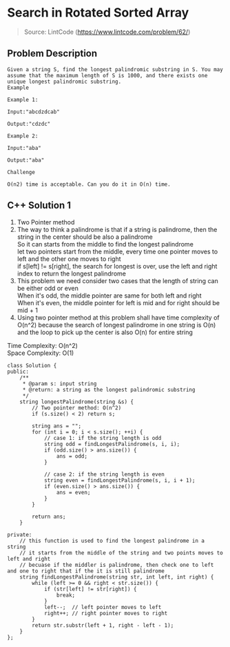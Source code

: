 # Search in Rotated Sorted Array
> Source: LintCode (https://www.lintcode.com/problem/62/)
## Problem Description
```
Given a string S, find the longest palindromic substring in S. You may assume that the maximum length of S is 1000, and there exists one unique longest palindromic substring.
Example

Example 1:

Input:"abcdzdcab"

Output:"cdzdc"

Example 2:

Input:"aba"

Output:"aba"

Challenge

O(n2) time is acceptable. Can you do it in O(n) time.
```

## C++ Solution 1
1. Two Pointer method  
2. The way to think a palindrome is that if a string is palindrome, then the string in the center should be also a palindrome  
   So it can starts from the middle to find the longest palindrome  
   let two pointers start from the middle, every time one pointer moves to left and the other one moves to right  
   if s[left] != s[right], the search for longest is over, use the left and right index to return the longest palindrome  
3. This problem we need consider two cases that the length of string can be either odd or even  
   When it's odd, the middle pointer are same for both left and right  
   When it's even, the middle pointer for left is mid and for right should be mid + 1  
4. Using two pointer method at this problem shall have time complexity of O(n^2) because the search of longest palindrome in one string is O(n)
   and the loop to pick up the center is also O(n) for entire string

Time Complexity: O(n^2)  
Space Complexity: O(1)  
 
```
class Solution {
public:
    /**
     * @param s: input string
     * @return: a string as the longest palindromic substring
     */
    string longestPalindrome(string &s) {
        // Two pointer method: O(n^2)
        if (s.size() < 2) return s;

        string ans = "";
        for (int i = 0; i < s.size(); ++i) {
            // case 1: if the string length is odd
            string odd = findLongestPalindrome(s, i, i);
            if (odd.size() > ans.size()) {
                ans = odd;
            }

            // case 2: if the string length is even
            string even = findLongestPalindrome(s, i, i + 1);
            if (even.size() > ans.size()) {
                ans = even;
            }
        }

        return ans;
    }

private:
    // this function is used to find the longest palindrome in a string
    // it starts from the middle of the string and two points moves to left and right 
    // becuase if the middler is palindrome, then check one to left and one to right that if the it is still palindrome
    string findLongestPalindrome(string str, int left, int right) {
        while (left >= 0 && right < str.size()) {
            if (str[left] != str[right]) {
                break;
            }
            left--;  // left pointer moves to left
            right++; // right pointer moves to right
        }
        return str.substr(left + 1, right - left - 1);
    }
};
```
 